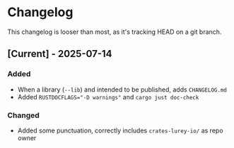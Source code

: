 # Changelog

This changelog is looser than most, as it's tracking HEAD on a git branch.

## [Current] - 2025-07-14

### Added

- When a library (`--lib`) and intended to be published, adds `CHANGELOG.md`
- Added `RUSTDOCFLAGS="-D warnings"` and `cargo just doc-check`

### Changed

- Added some punctuation, correctly includes `crates-lurey-io/` as repo owner
